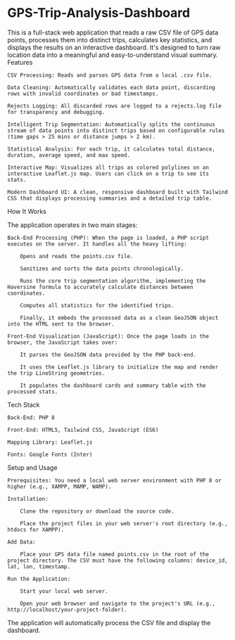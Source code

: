 # GPS-Trip-Analysis-Dashboard
This is a full-stack web application that reads a raw CSV file of GPS data points, processes them into distinct trips, calculates key statistics, and displays the results on an interactive dashboard. It's designed to turn raw location data into a meaningful and easy-to-understand visual summary.
Features

    CSV Processing: Reads and parses GPS data from a local .csv file.

    Data Cleaning: Automatically validates each data point, discarding rows with invalid coordinates or bad timestamps.

    Rejects Logging: All discarded rows are logged to a rejects.log file for transparency and debugging.

    Intelligent Trip Segmentation: Automatically splits the continuous stream of data points into distinct trips based on configurable rules (time gaps > 25 mins or distance jumps > 2 km).

    Statistical Analysis: For each trip, it calculates total distance, duration, average speed, and max speed.

    Interactive Map: Visualizes all trips as colored polylines on an interactive Leaflet.js map. Users can click on a trip to see its stats.

    Modern Dashboard UI: A clean, responsive dashboard built with Tailwind CSS that displays processing summaries and a detailed trip table.

How It Works

The application operates in two main stages:

    Back-End Processing (PHP): When the page is loaded, a PHP script executes on the server. It handles all the heavy lifting:

        Opens and reads the points.csv file.

        Sanitizes and sorts the data points chronologically.

        Runs the core trip segmentation algorithm, implementing the Haversine formula to accurately calculate distances between coordinates.

        Computes all statistics for the identified trips.

        Finally, it embeds the processed data as a clean GeoJSON object into the HTML sent to the browser.

    Front-End Visualization (JavaScript): Once the page loads in the browser, the JavaScript takes over:

        It parses the GeoJSON data provided by the PHP back-end.

        It uses the Leaflet.js library to initialize the map and render the trip LineString geometries.

        It populates the dashboard cards and summary table with the processed stats.

Tech Stack

    Back-End: PHP 8

    Front-End: HTML5, Tailwind CSS, JavaScript (ES6)

    Mapping Library: Leaflet.js

    Fonts: Google Fonts (Inter)

Setup and Usage

    Prerequisites: You need a local web server environment with PHP 8 or higher (e.g., XAMPP, MAMP, WAMP).

    Installation:

        Clone the repository or download the source code.

        Place the project files in your web server's root directory (e.g., htdocs for XAMPP).

    Add Data:

        Place your GPS data file named points.csv in the root of the project directory. The CSV must have the following columns: device_id, lat, lon, timestamp.

    Run the Application:

        Start your local web server.

        Open your web browser and navigate to the project's URL (e.g., http://localhost/your-project-folder).

The application will automatically process the CSV file and display the dashboard.
